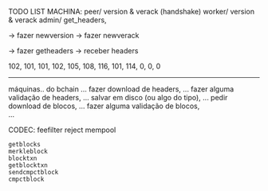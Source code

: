 TODO LIST
MACHINA:
    peer/ version & verack (handshake)
    worker/ version & verack
    admin/ get_headers, 


-> fazer newversion
-> fazer newverack

-> fazer getheaders
-> receber headers

102, 101, 101, 102, 105, 108, 116, 101, 114, 0, 0, 0

----
máquinas.. do bchain
...
fazer download de headers,
...
fazer alguma validação de headers,
...
salvar em disco (ou algo do tipo),
...
pedir download de blocos,
...
fazer alguma validação de blocos,   
...

CODEC:
	feefilter
	reject
	mempool

	getblocks
	merkleblock
	blocktxn
	getblocktxn
	sendcmpctblock
	cmpctblock
